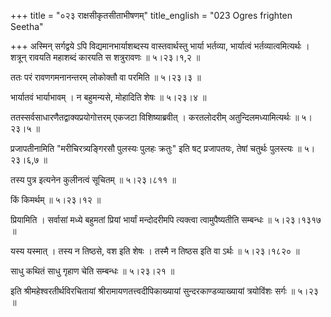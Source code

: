 +++
title = "०२३ राक्षसीकृतसीताभीषणम्"
title_english = "023 Ogres frighten Seetha"

+++
अस्मिन् सर्गद्वये ऽपि विद्यमानभार्याशब्दस्य वास्तवार्थस्तु भार्या भर्तव्या, भार्यात्वं भर्तव्यात्वमित्यर्थः । शत्रून् रावयति महाशब्दं कारयति स शत्रुरावणः  ॥  ५।२३।१,२  ॥   

  

ततः परं रावणगमनानन्तरम् लोकोक्तौ वा परमिति  ॥  ५।२३।३  ॥   

  

भार्यातवं भार्याभावम् । न बहुमन्यसे, मोहादिति शेषः  ॥  ५।२३।४  ॥   

  

ततस्सर्वसाधारणैतद्वाक्यप्रयोगोत्तरम् एकजटा विशिष्याब्रवीत् । करतलोदरीम् अतुन्दिलमध्यामित्यर्थः  ॥  ५।२३।५  ॥   

  

प्रजापतीनामिति "मरीचिरत्र्यङ्गिरसौ पुलस्यः पुलहः क्रतुः" इति षट् प्रजापतयः, तेषां चतुर्थः पुलस्त्यः  ॥  ५।२३।६,७  ॥   

  

तस्य पुत्र इत्यनेन कुलीनत्वं सूचितम्  ॥  ५।२३।८११  ॥   

  

किं किमर्थम्  ॥  ५।२३।१२  ॥   

  

प्रियामिति । सर्वासां मध्ये बहुमतां प्रियां भार्यां मन्दोदरीमपि त्यक्त्वा त्वामुपैष्यतीति सम्बन्धः  ॥  ५।२३।१३१७  ॥   

  

यस्य यस्मात् । तस्य न तिष्ठसे, वश इति शेषः । तस्मै न तिष्ठस इति वा ऽर्थः  ॥  ५।२३।१८२०  ॥   

  

साधु कथितं साधु गृहाण चेति सम्बन्धः  ॥  ५।२३।२१  ॥   

  

इति श्रीमहेश्वरतीर्थविरचितायां श्रीरामायणतत्त्वदीपिकाख्यायां सुन्दरकाण्डव्याख्यायां त्रयोविंशः सर्गः  ॥  ५।२३  ॥   

  

